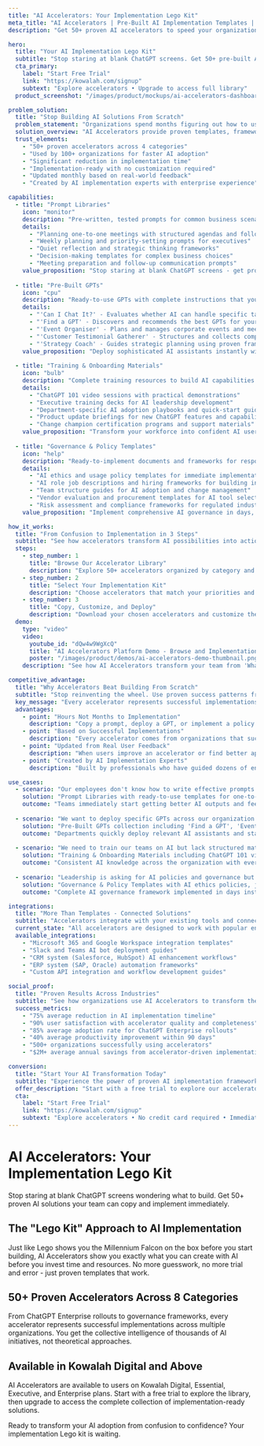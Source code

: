 ```yaml
---
title: "AI Accelerators: Your Implementation Lego Kit"
meta_title: "AI Accelerators | Pre-Built AI Implementation Templates | Kowalah"
description: "Get 50+ proven AI accelerators to speed your organization's AI adoption. ChatGPT rollout plans, training materials, and implementation templates ready to use."

hero:
  title: "Your AI Implementation Lego Kit"
  subtitle: "Stop staring at blank ChatGPT screens. Get 50+ pre-built AI solutions your team can copy and implement today."
  cta_primary:
    label: "Start Free Trial"
    link: "https://kowalah.com/signup"
    subtext: "Explore accelerators • Upgrade to access full library"
  product_screenshot: "/images/product/mockups/ai-accelerators-dashboard.png"

problem_solution:
  title: "Stop Building AI Solutions From Scratch"
  problem_statement: "Organizations spend months figuring out how to use AI effectively, often abandoning initiatives due to complexity and uncertainty. Teams stare at blank ChatGPT screens, not knowing what to build or how to start meaningful AI adoption."
  solution_overview: "AI Accelerators provide proven templates, frameworks, and step-by-step guidance for immediate implementation. Like Lego instruction manuals, they show you exactly what you can build before you start - eliminating guesswork and accelerating results."
  trust_elements:
    - "50+ proven accelerators across 4 categories"
    - "Used by 100+ organizations for faster AI adoption"
    - "Significant reduction in implementation time"
    - "Implementation-ready with no customization required"
    - "Updated monthly based on real-world feedback"
    - "Created by AI implementation experts with enterprise experience"

capabilities:
  - title: "Prompt Libraries"
    icon: "monitor"
    description: "Pre-written, tested prompts for common business scenarios that you can copy and use immediately."
    details:
      - "Planning one-to-one meetings with structured agendas and follow-up actions"
      - "Weekly planning and priority-setting prompts for executives"
      - "Quiet reflection and strategic thinking frameworks"
      - "Decision-making templates for complex business choices"
      - "Meeting preparation and follow-up communication prompts"
    value_proposition: "Stop staring at blank ChatGPT screens - get proven prompts that deliver consistent, professional results every time."
  
  - title: "Pre-Built GPTs"
    icon: "cpu"
    description: "Ready-to-use GPTs with complete instructions that you can deploy immediately in your workspace."
    details:
      - "'Can I Chat It?' - Evaluates whether AI can handle specific tasks effectively"
      - "'Find a GPT' - Discovers and recommends the best GPTs for your specific needs"
      - "'Event Organiser' - Plans and manages corporate events and meetings"
      - "'Customer Testimonial Gatherer' - Structures and collects compelling customer stories"
      - "'Strategy Coach' - Guides strategic planning using proven frameworks"
    value_proposition: "Deploy sophisticated AI assistants instantly without spending weeks learning prompt engineering or GPT development."
  
  - title: "Training & Onboarding Materials"
    icon: "bulb"
    description: "Complete training resources to build AI capabilities across your organization quickly and effectively."
    details:
      - "ChatGPT 101 video sessions with practical demonstrations"
      - "Executive training decks for AI leadership development"
      - "Department-specific AI adoption playbooks and quick-start guides"
      - "Product update briefings for new ChatGPT features and capabilities"
      - "Change champion certification programs and support materials"
    value_proposition: "Transform your workforce into confident AI users with structured learning materials that eliminate the guesswork."
  
  - title: "Governance & Policy Templates"
    icon: "help"
    description: "Ready-to-implement documents and frameworks for responsible AI adoption and team structure."
    details:
      - "AI ethics and usage policy templates for immediate implementation"
      - "AI role job descriptions and hiring frameworks for building internal teams"
      - "Team structure guides for AI adoption and change management"
      - "Vendor evaluation and procurement templates for AI tool selection"
      - "Risk assessment and compliance frameworks for regulated industries"
    value_proposition: "Implement comprehensive AI governance in days, not months, with battle-tested templates from successful organizations."

how_it_works:
  title: "From Confusion to Implementation in 3 Steps"
  subtitle: "See how accelerators transform AI possibilities into actionable plans your team can execute immediately."
  steps:
    - step_number: 1
      title: "Browse Our Accelerator Library"
      description: "Explore 50+ accelerators organized by category and business function. See exactly what each accelerator provides and the outcomes you can expect."
    - step_number: 2
      title: "Select Your Implementation Kit"
      description: "Choose accelerators that match your priorities and challenges. Preview the complete contents including templates, guides, and step-by-step instructions."
    - step_number: 3
      title: "Copy, Customize, and Deploy"
      description: "Download your chosen accelerators and customize them for your organization. Follow the proven implementation steps to achieve rapid results."
  demo:
    type: "video"
    video:
      youtube_id: "dQw4w9WgXcQ"
      title: "AI Accelerators Platform Demo - Browse and Implementation Walkthrough"
      poster: "/images/product/demos/ai-accelerators-demo-thumbnail.png"
    description: "See how AI Accelerators transform your team from 'What should we do with AI?' to 'Here's exactly what we're implementing' in minutes."

competitive_advantage:
  title: "Why Accelerators Beat Building From Scratch"
  subtitle: "Stop reinventing the wheel. Use proven success patterns from real AI implementations."
  key_message: "Every accelerator represents successful implementations across multiple organizations. You get the collective intelligence from every Kowalah implementation, not just theoretical frameworks."
  advantages:
    - point: "Hours Not Months to Implementation"
      description: "Copy a prompt, deploy a GPT, or implement a policy template today. No months of planning, no trial and error, no starting from scratch."
    - point: "Based on Successful Implementations"
      description: "Every accelerator comes from organizations that successfully deployed AI. You get their exact templates, prompts, and processes."
    - point: "Updated from Real User Feedback"
      description: "When users improve an accelerator or find better approaches, we update the library. You get the latest versions automatically."
    - point: "Created by AI Implementation Experts"
      description: "Built by professionals who have guided dozens of enterprise AI rollouts. Not theoretical frameworks - actual working solutions."

use_cases:
  - scenario: "Our employees don't know how to write effective prompts and keep getting generic responses"
    solution: "Prompt Libraries with ready-to-use templates for one-to-ones, weekly planning, strategic thinking, and decision-making"
    outcome: "Teams immediately start getting better AI outputs and feel confident using ChatGPT for actual work tasks"
  
  - scenario: "We want to deploy specific GPTs across our organization but don't know which ones or how to set them up"
    solution: "Pre-Built GPTs collection including 'Find a GPT', 'Event Organiser', 'Customer Testimonial Gatherer', and 'Strategy Coach'"
    outcome: "Departments quickly deploy relevant AI assistants and start seeing immediate productivity gains in their specific workflows"
  
  - scenario: "We need to train our teams on AI but lack structured materials and don't know where to start"
    solution: "Training & Onboarding Materials including ChatGPT 101 videos, executive decks, and department-specific playbooks"
    outcome: "Consistent AI knowledge across the organization with everyone speaking the same language about AI capabilities"
  
  - scenario: "Leadership is asking for AI policies and governance but we don't have the expertise to create them"
    solution: "Governance & Policy Templates with AI ethics policies, job descriptions, team structures, and risk frameworks"
    outcome: "Complete AI governance framework implemented in days instead of months of consulting and internal development"

integrations:
  title: "More Than Templates - Connected Solutions"
  subtitle: "Accelerators integrate with your existing tools and connect to the broader Kowalah platform for complete AI leadership support."
  current_state: "All accelerators are designed to work with popular enterprise tools and can be customized for your specific technology stack."
  available_integrations:
    - "Microsoft 365 and Google Workspace integration templates"
    - "Slack and Teams AI bot deployment guides"
    - "CRM system (Salesforce, HubSpot) AI enhancement workflows"
    - "ERP system (SAP, Oracle) automation frameworks"
    - "Custom API integration and workflow development guides"

social_proof:
  title: "Proven Results Across Industries"
  subtitle: "See how organizations use AI Accelerators to transform their AI adoption from slow and uncertain to fast and successful."
  success_metrics:
    - "75% average reduction in AI implementation timeline"
    - "90% user satisfaction with accelerator quality and completeness"
    - "85% average adoption rate for ChatGPT Enterprise rollouts"
    - "40% average productivity improvement within 90 days"
    - "500+ organizations successfully using accelerators"
    - "$2M+ average annual savings from accelerator-driven implementations"

conversion:
  title: "Start Your AI Transformation Today"
  subtitle: "Experience the power of proven AI implementation frameworks. See why teams choose accelerators over building from scratch."
  offer_description: "Start with a free trial to explore our accelerator library and see the quality of our implementation frameworks. Upgrade to Kowalah Digital or above to access the full collection of 50+ accelerators."
  cta:
    label: "Start Free Trial"
    link: "https://kowalah.com/signup"
    subtext: "Explore accelerators • No credit card required • Immediate access"
---
```


# AI Accelerators: Your Implementation Lego Kit

Stop staring at blank ChatGPT screens wondering what to build. Get 50+ proven AI solutions your team can copy and implement immediately.

## The "Lego Kit" Approach to AI Implementation

Just like Lego shows you the Millennium Falcon on the box before you start building, AI Accelerators show you exactly what you can create with AI before you invest time and resources. No more guesswork, no more trial and error - just proven templates that work.

## 50+ Proven Accelerators Across 8 Categories

From ChatGPT Enterprise rollouts to governance frameworks, every accelerator represents successful implementations across multiple organizations. You get the collective intelligence of thousands of AI initiatives, not theoretical approaches.

## Available in Kowalah Digital and Above

AI Accelerators are available to users on Kowalah Digital, Essential, Executive, and Enterprise plans. Start with a free trial to explore the library, then upgrade to access the complete collection of implementation-ready solutions.

Ready to transform your AI adoption from confusion to confidence? Your implementation Lego kit is waiting.